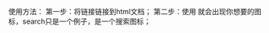使用方法：
第一步：将链接<!--<link rel="stylesheet" href="https://fonts.googleapis.com/icon?family=Material+Icons">-->链接到html文档；
第二步：使用<!--<i class="material-icons">search</i>--> 就会出现你想要的图标，search只是一个例子，是一个搜索图标；
